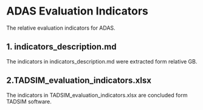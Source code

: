 # ADAS Evaluation Indicators

The relative evaluation indicators for ADAS.

## 1. indicators_description.md 

The indicators in indicators_description.md were extracted form relative GB.



##  2.TADSIM_evaluation_indicators.xlsx

The indicators in TADSIM_evaluation_indicators.xlsx are concluded  form TADSIM software.

